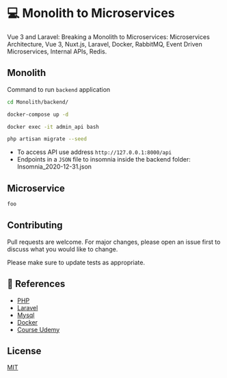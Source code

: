 # 💻 Monolith to Microservices

Vue 3 and Laravel: Breaking a Monolith to Microservices: Microservices Architecture, Vue 3, Nuxt.js, Laravel, Docker, RabbitMQ, Event Driven Microservices, Internal APIs, Redis.

## Monolith

Command to run `backend` application

```bash
cd Monolith/backend/

docker-compose up -d

docker exec -it admin_api bash

php artisan migrate --seed
```

- To access API use address `http://127.0.0.1:8000/api`
- Endpoints in a `JSON` file to insomnia inside the backend folder: Insomnia_2020-12-31.json

## Microservice

```bash
foo
```

## Contributing
Pull requests are welcome. For major changes, please open an issue first to discuss what you would like to change.

Please make sure to update tests as appropriate.

## 🚀 References

-   [PHP](https://www.php.net/)
-   [Laravel](https://laravel.com/)
-   [Mysql](https://mysql.com/)
-   [Docker](https://docker.com/)
-   [Course Udemy](https://www.udemy.com/course/vue-laravel-microservices/)

## License
[MIT](https://choosealicense.com/licenses/mit/)
